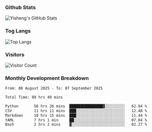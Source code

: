 ### Github Stats
![Yisheng's GitHub Stats](https://github-readme-stats-9qabuvhk1-gongyisheng.vercel.app/api?username=gongyisheng&count_private=true&show_icons=true)
### Tog Langs
![Top Langs](https://github-readme-stats-9qabuvhk1-gongyisheng.vercel.app/api/top-langs/?username=gongyisheng&layout=compact)
### Visitors
![Visitor Count](https://profile-counter.glitch.me/gongyisheng/count.svg)
### Monthly Development Breakdown
<!--START_SECTION:waka-->

```txt
From: 08 August 2025 - To: 07 September 2025

Total Time: 89 hrs 40 mins

Python       56 hrs 26 mins  ███████████████▓░░░░░░░░░   62.94 %
CSV          11 hrs 11 mins  ███░░░░░░░░░░░░░░░░░░░░░░   12.48 %
Markdown     10 hrs 15 mins  ███░░░░░░░░░░░░░░░░░░░░░░   11.44 %
YAML         7 hrs 1 min     ██░░░░░░░░░░░░░░░░░░░░░░░   07.84 %
Bash         2 hrs 2 mins    ▓░░░░░░░░░░░░░░░░░░░░░░░░   02.27 %
```

<!--END_SECTION:waka-->
